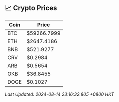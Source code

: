 ## 📈 Crypto Prices

| Coin | Price |
| ---- | ----- |
| BTC | $59266.7999 |
| ETH | $2647.4186 |
| BNB | $521.9277 |
| CRV | $0.2984 |
| ARB | $0.5654 |
| OKB | $36.8455 |
| DOGE | $0.1027 |

_Last Updated: 2024-08-14 23:16:32.805 +0800 HKT_